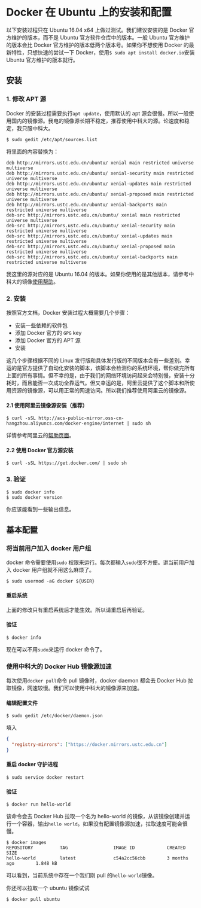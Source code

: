 # Docker 在 Ubuntu 上的安装和配置

以下安装过程只在 Ubuntu 16.04 x64 上做过测试。我们建议安装的是 Docker 官方维护的版本，而不是 Ubuntu 官方软件仓库中的版本。一般 Ubuntu 官方维护的版本会比 Docker 官方维护的版本低两个版本号。如果你不想使用 Docker 的最新特性，只想快速的尝试一下 Docker，使用`$ sudo apt install docker.io`安装 Ubuntu 官方维护的版本就行。

## 安装

### 1. 修改 APT  源

Docker 的安装过程需要执行`apt update`，使用默认的 apt 源会很慢。所以一般使用国内的镜像源。我电的镜像源长期不稳定，推荐使用中科大的源。论速度和稳定，我只服中科大。

```shell
$ sudo gedit /etc/apt/sources.list
```

将里面的内容替换为：

`````shell
deb http://mirrors.ustc.edu.cn/ubuntu/ xenial main restricted universe multiverse
deb http://mirrors.ustc.edu.cn/ubuntu/ xenial-security main restricted universe multiverse
deb http://mirrors.ustc.edu.cn/ubuntu/ xenial-updates main restricted universe multiverse
deb http://mirrors.ustc.edu.cn/ubuntu/ xenial-proposed main restricted universe multiverse
deb http://mirrors.ustc.edu.cn/ubuntu/ xenial-backports main restricted universe multiverse
deb-src http://mirrors.ustc.edu.cn/ubuntu/ xenial main restricted universe multiverse
deb-src http://mirrors.ustc.edu.cn/ubuntu/ xenial-security main restricted universe multiverse
deb-src http://mirrors.ustc.edu.cn/ubuntu/ xenial-updates main restricted universe multiverse
deb-src http://mirrors.ustc.edu.cn/ubuntu/ xenial-proposed main restricted universe multiverse
deb-src http://mirrors.ustc.edu.cn/ubuntu/ xenial-backports main restricted universe multiverse
`````

我这里的源对应的是 Ubuntu 16.04 的版本。如果你使用的是其他版本，请参考中科大的镜像[使用帮助](https://lug.ustc.edu.cn/wiki/mirrors/help/ubuntu)。

### 2. 安装

按照官方文档，Docker 安装过程大概需要几个步骤：

-   安装一些依赖的软件包
-   添加 Docker 官方的 `GPG` key
-   添加 Docker 官方的 APT 源
-   安装

这几个步骤根据不同的 Linux 发行版和具体发行版的不同版本会有一些差别。幸运的是官方提供了自动化安装的脚本，该脚本会检测你的系统环境，帮你做完所有上面的所有事情。但不幸的是，由于我们的网络环境访问起来会特别慢，安装十分耗时，而且能否一次成功全靠运气。但又幸运的是，阿里云提供了这个脚本和所使用资源的镜像源，可以用正常的网速访问。所以我们推荐使用阿里云的镜像源。

#### 2.1 使用阿里云镜像源安装（推荐）

```shell
$ curl -sSL http://acs-public-mirror.oss-cn-hangzhou.aliyuncs.com/docker-engine/internet | sudo sh
```

详情参考阿里云的[帮助页面](http://mirrors.aliyun.com/help/docker-engine)。

#### 2.2 使用 Docker 官方源安装

```shell
$ curl -sSL https://get.docker.com/ | sudo sh
```

### 3. 验证

```shell
$ sudo docker info
$ sudo docker version
```

你应该能看到一些输出信息。

## 基本配置

### 将当前用户加入 docker 用户组

docker 命令需要使用`sudo` 权限来运行。每次都输入`sudo`很不方便。讲当前用户加入 docker 用户组就不用这么麻烦了。

```shell
$ sudo usermod -aG docker ${USER}
```

#### 重启系统

上面的修改只有重启系统后才能生效。所以请重启后再验证。

#### 验证

```shell
$ docker info
```

现在可以不用`sudo`来运行 docker 命令了。

### 使用中科大的 Docker Hub 镜像源加速

每次使用`docker pull`命令 pull 镜像时，docker daemon 都会去 Docker Hub 拉取镜像，网速较慢。我们可以使用中科大的镜像源来加速。

#### 编辑配置文件

```shell
$ sudo gedit /etc/docker/daemon.json
```

填入

```json
{
  "registry-mirrors": ["https://docker.mirrors.ustc.edu.cn"]
}
```

#### 重启 docker 守护进程

```shell
$ sudo service docker restart
```

#### 验证

```shell
$ docker run hello-world
```

该命令会去 Docker Hub 拉取一个名为 hello-world 的镜像，从该镜像创建并运行一个容器，输出`hello world`。如果没有配置镜像源加速，拉取速度可能会很慢。

```shell
$ docker images
REPOSITORY          TAG                 IMAGE ID            CREATED             SIZE
hello-world         latest              c54a2cc56cbb        3 months ago        1.848 kB
```

可以看到，当前系统中存在一个我们刚 pull 的`hello-world`镜像。

你还可以拉取一个 ubuntu 镜像试试

```shell
$ docker pull ubuntu
```